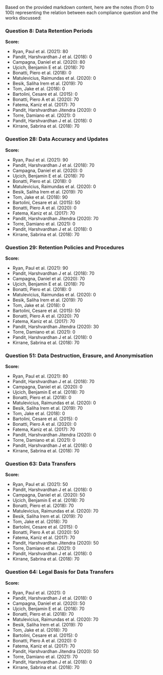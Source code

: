 Based on the provided markdown content, here are the notes (from 0 to 100) representing the relation between each compliance question and the works discussed:

### Question 8: Data Retention Periods
**Score:**
- Ryan, Paul et al. (2021): 80
- Pandit, Harshvardhan J et al. (2018): 0
- Campagna, Daniel et al. (2020): 80
- Ujcich, Benjamin E et al. (2018): 70
- Bonatti, Piero et al. (2018): 0
- Matulevicius, Raimundas et al. (2020): 0
- Besik, Saliha Irem et al. (2019): 70
- Tom, Jake et al. (2018): 0
- Bartolini, Cesare et al. (2015): 0
- Bonatti, Piero A et al. (2020): 70
- Fatema, Kaniz et al. (2017): 70
- Pandit, Harshvardhan Jitendra (2020): 0
- Torre, Damiano et al. (2021): 0
- Pandit, Harshvardhan J et al. (2018): 0
- Kirrane, Sabrina et al. (2018): 70

### Question 28: Data Accuracy and Updates
**Score:**
- Ryan, Paul et al. (2021): 90
- Pandit, Harshvardhan J et al. (2018): 70
- Campagna, Daniel et al. (2020): 0
- Ujcich, Benjamin E et al. (2018): 70
- Bonatti, Piero et al. (2018): 0
- Matulevicius, Raimundas et al. (2020): 0
- Besik, Saliha Irem et al. (2019): 70
- Tom, Jake et al. (2018): 90
- Bartolini, Cesare et al. (2015): 50
- Bonatti, Piero A et al. (2020): 0
- Fatema, Kaniz et al. (2017): 70
- Pandit, Harshvardhan Jitendra (2020): 70
- Torre, Damiano et al. (2021): 0
- Pandit, Harshvardhan J et al. (2018): 0
- Kirrane, Sabrina et al. (2018): 70

### Question 29: Retention Policies and Procedures
**Score:**
- Ryan, Paul et al. (2021): 90
- Pandit, Harshvardhan J et al. (2018): 70
- Campagna, Daniel et al. (2020): 70
- Ujcich, Benjamin E et al. (2018): 70
- Bonatti, Piero et al. (2018): 0
- Matulevicius, Raimundas et al. (2020): 0
- Besik, Saliha Irem et al. (2019): 70
- Tom, Jake et al. (2018): 0
- Bartolini, Cesare et al. (2015): 50
- Bonatti, Piero A et al. (2020): 70
- Fatema, Kaniz et al. (2017): 70
- Pandit, Harshvardhan Jitendra (2020): 30
- Torre, Damiano et al. (2021): 0
- Pandit, Harshvardhan J et al. (2018): 0
- Kirrane, Sabrina et al. (2018): 70

### Question 51: Data Destruction, Erasure, and Anonymisation
**Score:**
- Ryan, Paul et al. (2021): 80
- Pandit, Harshvardhan J et al. (2018): 70
- Campagna, Daniel et al. (2020): 0
- Ujcich, Benjamin E et al. (2018): 70
- Bonatti, Piero et al. (2018): 0
- Matulevicius, Raimundas et al. (2020): 0
- Besik, Saliha Irem et al. (2019): 70
- Tom, Jake et al. (2018): 0
- Bartolini, Cesare et al. (2015): 0
- Bonatti, Piero A et al. (2020): 0
- Fatema, Kaniz et al. (2017): 70
- Pandit, Harshvardhan Jitendra (2020): 0
- Torre, Damiano et al. (2021): 0
- Pandit, Harshvardhan J et al. (2018): 0
- Kirrane, Sabrina et al. (2018): 70

### Question 63: Data Transfers
**Score:**
- Ryan, Paul et al. (2021): 50
- Pandit, Harshvardhan J et al. (2018): 0
- Campagna, Daniel et al. (2020): 50
- Ujcich, Benjamin E et al. (2018): 70
- Bonatti, Piero et al. (2018): 70
- Matulevicius, Raimundas et al. (2020): 70
- Besik, Saliha Irem et al. (2019): 70
- Tom, Jake et al. (2018): 70
- Bartolini, Cesare et al. (2015): 0
- Bonatti, Piero A et al. (2020): 50
- Fatema, Kaniz et al. (2017): 70
- Pandit, Harshvardhan Jitendra (2020): 50
- Torre, Damiano et al. (2021): 0
- Pandit, Harshvardhan J et al. (2018): 0
- Kirrane, Sabrina et al. (2018): 70

### Question 64: Legal Basis for Data Transfers
**Score:**
- Ryan, Paul et al. (2021): 0
- Pandit, Harshvardhan J et al. (2018): 0
- Campagna, Daniel et al. (2020): 50
- Ujcich, Benjamin E et al. (2018): 70
- Bonatti, Piero et al. (2018): 70
- Matulevicius, Raimundas et al. (2020): 70
- Besik, Saliha Irem et al. (2019): 70
- Tom, Jake et al. (2018): 70
- Bartolini, Cesare et al. (2015): 0
- Bonatti, Piero A et al. (2020): 0
- Fatema, Kaniz et al. (2017): 70
- Pandit, Harshvardhan Jitendra (2020): 50
- Torre, Damiano et al. (2021): 70
- Pandit, Harshvardhan J et al. (2018): 0
- Kirrane, Sabrina et al. (2018): 70
